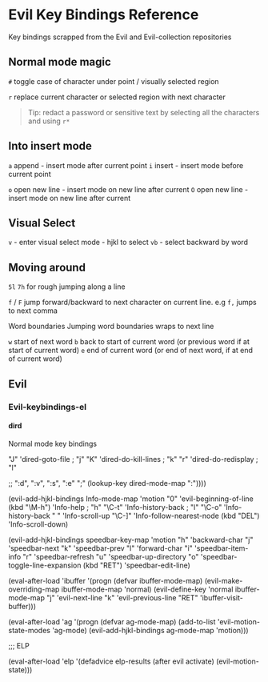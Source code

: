 # Evil Key Bindings Reference

Key bindings scrapped from the Evil and Evil-collection repositories

## Normal mode magic

`#` toggle case of character under point / visually selected region

`r` replace current character or selected region with next character

> Tip: redact a password or sensitive text by selecting all the characters and using `r*`



## Into insert mode

`a` append - insert mode after current point
`i` insert - insert mode before current point

`o` open new line - insert mode on new line after current
`O` open new line - insert mode on new line after current

## Visual Select

`v` - enter visual select mode - hjkl to select
`vb` - select backward by word


## Moving around

`5l` `7h` for rough jumping along a line

`f` / `F` jump forward/backward to next character on current line. e.g `f,` jumps to next comma

Word boundaries
Jumping word boundaries
wraps to next line

`w` start of next word
`b` back to start of current word (or previous word if at start of current word)
`e` end of current word (or end of next word, if at end of current word)


## Evil



### Evil-keybindings-el

#### dird

Normal mode key bindings

"J" 'dired-goto-file                   ; "j"
"K" 'dired-do-kill-lines               ; "k"
"r" 'dired-do-redisplay                ; "l"

;; ":d", ":v", ":s", ":e"
";" (lookup-key dired-mode-map ":"))))




(evil-add-hjkl-bindings Info-mode-map 'motion
  "0" 'evil-beginning-of-line
  (kbd "\M-h") 'Info-help   ; "h"
  "\C-t" 'Info-history-back ; "l"
  "\C-o" 'Info-history-back
  " " 'Info-scroll-up
  "\C-]" 'Info-follow-nearest-node
  (kbd "DEL") 'Info-scroll-down)



(evil-add-hjkl-bindings speedbar-key-map 'motion
  "h" 'backward-char
  "j" 'speedbar-next
  "k" 'speedbar-prev
  "l" 'forward-char
  "i" 'speedbar-item-info
  "r" 'speedbar-refresh
  "u" 'speedbar-up-directory
  "o" 'speedbar-toggle-line-expansion
  (kbd "RET") 'speedbar-edit-line)



(eval-after-load 'ibuffer
  '(progn
     (defvar ibuffer-mode-map)
     (evil-make-overriding-map ibuffer-mode-map 'normal)
     (evil-define-key 'normal ibuffer-mode-map
       "j" 'evil-next-line
       "k" 'evil-previous-line
       "RET" 'ibuffer-visit-buffer)))


 (eval-after-load 'ag
  '(progn
     (defvar ag-mode-map)
     (add-to-list 'evil-motion-state-modes 'ag-mode)
     (evil-add-hjkl-bindings ag-mode-map 'motion)))

;;; ELP

(eval-after-load 'elp
  '(defadvice elp-results (after evil activate)
     (evil-motion-state)))
